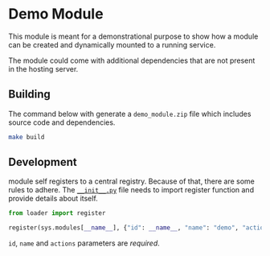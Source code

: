 # Demo Module

This module is meant for a demonstrational purpose to show how a module can be created and dynamically mounted to a running service.

The module could come with additional dependencies that are not present in the hosting server.

## Building

The command below with generate a `demo_module.zip` file which includes source code and dependencies.

```bash
make build
```

## Development

module self registers to a central registry. Because of that, there are some rules to adhere. The [`__init__.py`](./__init__.py) file needs to import register function and provide details about itself.

```python
from loader import register

register(sys.modules[__name__], {"id": __name__, "name": "demo", "actions": {"get_public_ip": main.get_public_ip}})
```
`id`, `name` and `actions` parameters are *required*.
